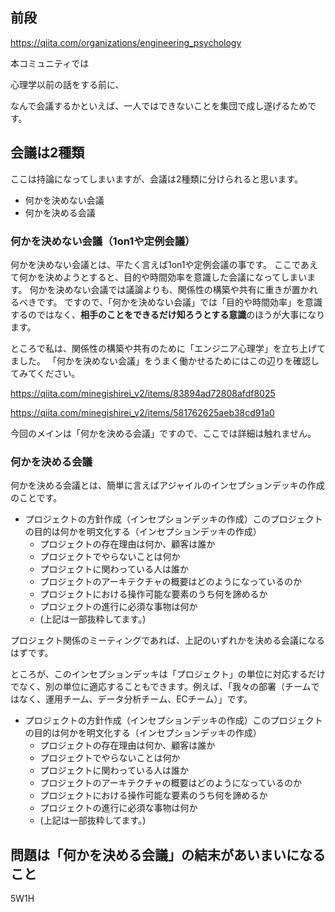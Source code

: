 


## 前段

https://qiita.com/organizations/engineering_psychology

本コミュニティでは

心理学以前の話をする前に、



なんで会議するかといえば、一人ではできないことを集団で成し遂げるためです。



## 会議は2種類

ここは持論になってしまいますが、会議は2種類に分けられると思います。

- 何かを決めない会議
- 何かを決める会議

### 何かを決めない会議（1on1や定例会議）

何かを決めない会議とは、平たく言えば1on1や定例会議の事です。
ここであえて何かを決めようとすると、目的や時間効率を意識した会議になってしまいます。
何かを決めない会議では議論よりも、関係性の構築や共有に重きが置かれるべきです。
ですので、「何かを決めない会議」では「目的や時間効率」を意識するのではなく、**相手のことをできるだけ知ろうとする意識**のほうが大事になります。

ところで私は、関係性の構築や共有のために「エンジニア心理学」を立ち上げてました。
「何かを決めない会議」をうまく働かせるためにはこの辺りを確認してみてください。

https://qiita.com/minegishirei_v2/items/83894ad72808afdf8025

https://qiita.com/minegishirei_v2/items/581762625aeb38cd91a0

今回のメインは「何かを決める会議」ですので、ここでは詳細は触れません。



### 何かを決める会議

何かを決める会議とは、簡単に言えばアジャイルのインセプションデッキの作成のことです。

- プロジェクトの方針作成（インセプションデッキの作成）このプロジェクトの目的は何かを明文化する（インセプションデッキの作成）
    - プロジェクトの存在理由は何か、顧客は誰か
    - プロジェクトでやらないことは何か
    - プロジェクトに関わっている人は誰か
    - プロジェクトのアーキテクチャの概要はどのようになっているのか
    - プロジェクトにおける操作可能な要素のうち何を諦めるか
    - プロジェクトの進行に必須な事物は何か
    - (上記は一部抜粋してます。)

プロジェクト関係のミーティングであれば、上記のいずれかを決める会議になるはずです。

ところが、このインセプションデッキは「プロジェクト」の単位に対応するだけでなく、別の単位に適応することもできます。例えば、「我々の部署（チームではなく、運用チーム、データ分析チーム、ECチーム）」です。

- プロジェクトの方針作成（インセプションデッキの作成）このプロジェクトの目的は何かを明文化する（インセプションデッキの作成）
    - プロジェクトの存在理由は何か、顧客は誰か
    - プロジェクトでやらないことは何か
    - プロジェクトに関わっている人は誰か
    - プロジェクトのアーキテクチャの概要はどのようになっているのか
    - プロジェクトにおける操作可能な要素のうち何を諦めるか
    - プロジェクトの進行に必須な事物は何か
    - (上記は一部抜粋してます。)







## 問題は「何かを決める会議」の結末があいまいになること

5W1H













